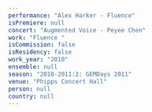 ```yaml
---
performance: "Alex Harker - Fluence"
isPremiere: null
concert: "Augmented Voice - Peyee Chen"
work: "Fluence "
isCommission: false
isResidency: false
work_year: "2010"
ensemble: null
season: "2010-2011:2: GEMDays 2011"
venue: "Phipps Concert Hall"
person: null
country: null
---
```



